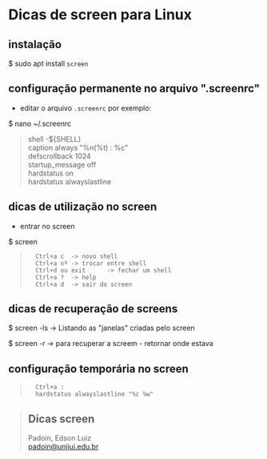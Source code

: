 # Dicas de screen para Linux




## instalação
$ sudo apt install `screen`



## configuração **permanente** no arquivo ".screenrc"  

* editar o arquivo `.screenrc` por exemplo:

$ nano ~/.screenrc  
> 	shell -${SHELL}  
> 	caption always "%n(%t) : %c"  
> 	defscrollback 1024  
> 	startup_message off  
> 	hardstatus on  
> 	hardstatus alwayslastline




## dicas de utilização no screen

* entrar no screen

$ screen 

> 		Ctrl+a c  -> novo shell
> 		Ctrl+a nº -> trocar entre shell	
> 		Ctrl+d ou exit      -> fechar um shell 
> 		Ctrl+a ?  -> help
> 		Ctrl+a d  -> sair do screen




## dicas de recuperação de screens

$ screen -ls       -> Listando as "janelas" criadas pelo screen

$ screen -r   	   -> para recuperar a screem - retornar onde estava 





## configuração temporária no screen

> 		Ctrl+a :  
> 		hardstatus alwayslastline "%c %w" 



> ## Dicas screen  
> Padoin, Edson Luiz  
> padoin@unijui.edu.br
